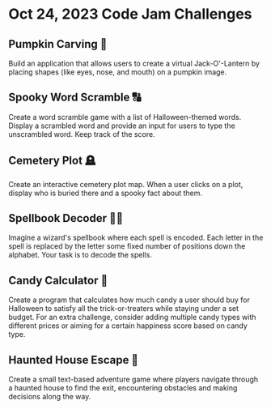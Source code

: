 # Oct 24, 2023 Code Jam Challenges

## Pumpkin Carving 🎃

Build an application that allows users to create a virtual Jack-O'-Lantern by placing shapes (like eyes, nose, and mouth) on a pumpkin image.

## Spooky Word Scramble 🔠
Create a word scramble game with a list of Halloween-themed words. Display a scrambled word and provide an input for users to type the unscrambled word. Keep track of the score.

## Cemetery Plot 🪦
Create an interactive cemetery plot map. When a user clicks on a plot, display who is buried there and a spooky fact about them.

## Spellbook Decoder 🧙‍♂️
Imagine a wizard's spellbook where each spell is encoded. Each letter in the spell is replaced by the letter some fixed number of positions down the alphabet. Your task is to decode the spells.

## Candy Calculator 🧮
Create a program that calculates how much candy a user should buy for Halloween to satisfy all the trick-or-treaters while staying under a set budget. For an extra challenge, consider adding multiple candy types with different prices or aiming for a certain happiness score based on candy type.

## Haunted House Escape 👻
Create a small text-based adventure game where players navigate through a haunted house to find the exit, encountering obstacles and making decisions along the way.